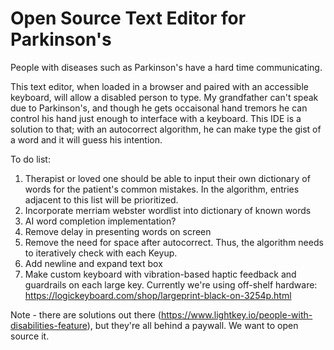 # Open Source Text Editor for Parkinson's

People with diseases such as Parkinson's have a hard time communicating.

This text editor, when loaded in a browser and paired with an accessible keyboard, will allow a disabled person to type.
My grandfather can't speak due to Parkinson's, and though he gets occaisonal hand tremors he can control his hand just enough to interface with a keyboard.
This IDE is a solution to that; with an autocorrect algorithm, he can make type the gist of a word and it will guess his intention. 

To do list:
1. Therapist or loved one should be able to input their own dictionary of words for the patient's common mistakes. In the algorithm, entries adjacent to this list will be prioritized.
2. Incorporate merriam webster wordlist into dictionary of known words
3. AI word completion implementation?
4. Remove delay in presenting words on screen
5. Remove the need for space after autocorrect. Thus, the algorithm needs to iteratively check with each Keyup.
6. Add newline and expand text box
7. Make custom keyboard with vibration-based haptic feedback and guardrails on each large key. Currently we're using off-shelf hardware: https://logickeyboard.com/shop/largeprint-black-on-3254p.html

Note - there are solutions out there (https://www.lightkey.io/people-with-disabilities-feature), but they're all behind a paywall. We want to open source it.
